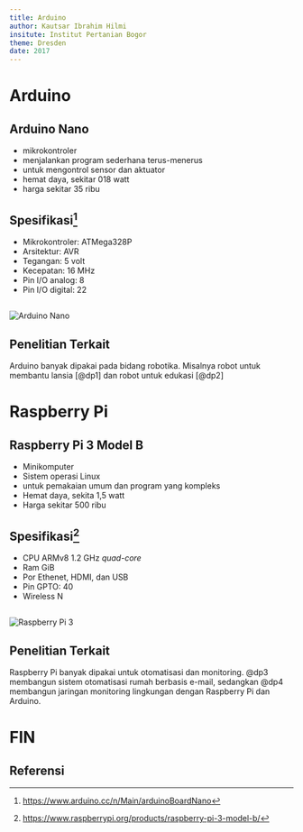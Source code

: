 ```yaml
---
title: Arduino
author: Kautsar Ibrahim Hilmi
insitute: Institut Pertanian Bogor
theme: Dresden
date: 2017
---
```


# Arduino

## Arduino Nano
- mikrokontroler
- menjalankan program sederhana terus-menerus
- untuk mengontrol sensor dan aktuator
- hemat daya, sekitar 018 watt
- harga sekitar 35 ribu

## Spesifikasi[^spek]
- Mikrokontroler: ATMega328P
- Arsitektur: AVR
- Tegangan: 5 volt
- Kecepatan: 16 MHz
- Pin I/O analog: 8
- Pin I/O digital: 22

[^spek]: <https://www.arduino.cc/n/Main/arduinoBoardNano>

##
![Arduino Nano](https://www.theengineeringprojects.com/wp-content/uploads/2014/05/Arduino-Nano-V3.0-in-Pakistan1.jpg)

## Penelitian Terkait
Arduino banyak dipakai pada bidang robotika. Misalnya robot untuk
membantu lansia [@dp1] dan robot untuk edukasi [@dp2]

# Raspberry Pi
## Raspberry Pi 3 Model B

- Minikomputer
- Sistem operasi Linux
- untuk pemakaian umum dan program yang kompleks
- Hemat daya, sekita 1,5 watt
- Harga sekitar 500 ribu

## Spesifikasi[^spek2]

- CPU ARMv8 1.2 GHz *quad-core*
- Ram  GiB
- Por Ethenet, HDMI, dan USB
- Pin GPTO: 40
- Wireless N

[^spek2]: <https://www.raspberrypi.org/products/raspberry-pi-3-model-b/>

##
![Raspberry Pi 3](https://images-na.ssl-images-amazon.com/images/I/913XYU1VtjL._SL1500_.jpg)

## Penelitian Terkait
Raspberry Pi banyak dipakai untuk otomatisasi dan monitoring.
@dp3 membangun sistem otomatisasi rumah berbasis e-mail, sedangkan
@dp4 membangun jaringan monitoring lingkungan dengan Raspberry Pi dan Arduino.

# FIN

## Referensi
